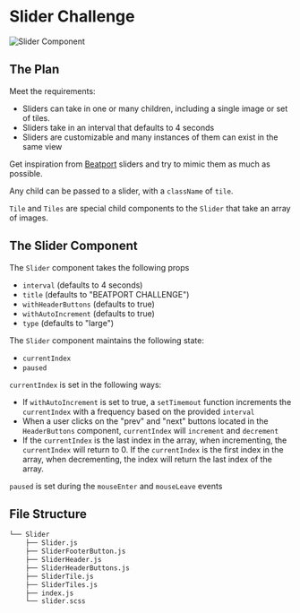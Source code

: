 # Slider Challenge

![Slider Component](https://media.giphy.com/media/l2FbTIsiWHvX0dhkLd/giphy.gif)

## The Plan

Meet the requirements:
- Sliders can take in one or many children, including a single image or set of tiles.
- Sliders take in an interval that defaults to 4 seconds
- Sliders are customizable and many instances of them can exist in the same view

Get inspiration from [Beatport](https://www.beatport.com/) sliders and try to mimic them as much as possible.

Any child can be passed to a slider, with a `className` of `tile`.

`Tile` and `Tiles` are special child components to the `Slider` that take an array of images.

## The Slider Component

The `Slider` component takes the following props
- `interval` (defaults to 4 seconds)
- `title` (defaults to "BEATPORT CHALLENGE")
- `withHeaderButtons` (defaults to true)
- `withAutoIncrement` (defaults to true)
- `type` (defaults to "large")

The `Slider` component maintains the following state:
- `currentIndex`
- `paused`

`currentIndex` is set in the following ways:
- If `withAutoIncrement` is set to true, a `setTimemout` function increments the `currentIndex` with a frequency based on the provided `interval`
- When a user clicks on the "prev" and "next" buttons located in the `HeaderButtons` component, `currentIndex` will `increment` and `decrement`
- If the `currentIndex` is the last index in the array, when incrementing, the `currentIndex` will return to 0. If the `currentIndex` is the first index in the array, when decrementing, the index will return the last index of the array.

`paused` is set during the `mouseEnter` and `mouseLeave` events

## File Structure

```bash
└── Slider
    ├── Slider.js
    ├── SliderFooterButton.js
    ├── SliderHeader.js
    ├── SliderHeaderButtons.js
    ├── SliderTile.js
    ├── SliderTiles.js
    ├── index.js
    └── slider.scss
```